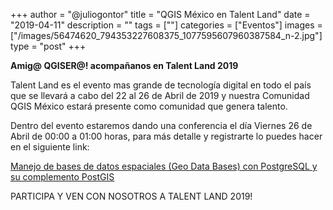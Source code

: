 +++
author = "@juliogontor"
title = "QGIS México en Talent Land"
date = "2019-04-11"
description = ""
tags = [""]
categories = ["Eventos"]
images  = ["/images/56474620_794353227608375_1077595607960387584_n-2.jpg"]
type = "post"
+++


**Amig@ QGISER@! acompañanos en Talent Land 2019**

Talent Land es el evento mas grande de tecnología digital en todo el país que se llevará a cabo del 22 al 26 de Abril de 2019 y nuestra Comunidad QGIS México estará presente como comunidad que genera talento.

Dentro del evento estaremos dando una conferencia el día Viernes 26 de Abril de 00:00 a 01:00 horas, para más detalle y registrarte lo puedes hacer en el siguiente link:

[Manejo de bases de datos espaciales (Geo Data Bases) con PostgreSQL y su complemento PostGIS](https://jaliscotalentland2019.sched.com/event/NF10/manejo-de-bases-de-datos-espaciales-geo-data-bases-con-postgresql-y-su-complemento-postgis?iframe=yes&w=100%&sidebar=yes&bg=no#)  

PARTICIPA Y VEN CON NOSOTROS A TALENT LAND 2019!
